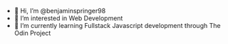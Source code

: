 - 👋 Hi, I’m @benjaminspringer98
- 👀 I’m interested in Web Development
- 🌱 I’m currently learning Fullstack Javascript development through The Odin Project

<!---
benjaminspringer98/benjaminspringer98 is a ✨ special ✨ repository because its `README.md` (this file) appears on your GitHub profile.
You can click the Preview link to take a look at your changes.
--->
